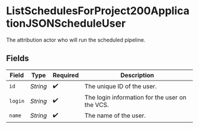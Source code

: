 # ListSchedulesForProject200ApplicationJSONScheduleUser

The attribution actor who will run the scheduled pipeline.


## Fields

| Field                                          | Type                                           | Required                                       | Description                                    |
| ---------------------------------------------- | ---------------------------------------------- | ---------------------------------------------- | ---------------------------------------------- |
| `id`                                           | *String*                                       | :heavy_check_mark:                             | The unique ID of the user.                     |
| `login`                                        | *String*                                       | :heavy_check_mark:                             | The login information for the user on the VCS. |
| `name`                                         | *String*                                       | :heavy_check_mark:                             | The name of the user.                          |